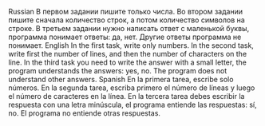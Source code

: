 Russian
В первом задании пишите только числа.
Во втором задании пишите сначала количество строк, а потом количество символов на строке.
В третьем задании нужно написать ответ с маленькой буквы, программа понимает ответы: да, нет. Другие ответы программа не понимает.
English
In the first task, write only numbers.
In the second task, write first the number of lines, and then the number of characters on the line.
In the third task you need to write the answer with a small letter, the program understands the answers: yes, no. The program does not understand other answers.
Spanish
En la primera tarea, escribe solo números.
En la segunda tarea, escriba primero el número de líneas y luego el número de caracteres en la línea.
En la tercera tarea debes escribir la respuesta con una letra minúscula, el programa entiende las respuestas: sí, no. El programa no entiende otras respuestas.

